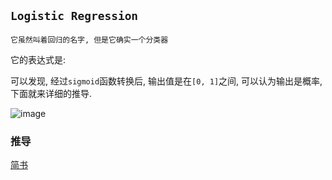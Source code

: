 ## `Logistic Regression`

`它虽然叫着回归的名字, 但是它确实一个分类器`

它的表达式是:

可以发现, 经过`sigmoid`函数转换后, 输出值是在`[0, 1]`之间, 可以认为输出是概率, 下面就来详细的推导.

![image](http://upload-images.jianshu.io/upload_images/5393797-40c865018045a9ef.jpg?imageMogr2/auto-orient/strip%7CimageView2/2/w/1240)

### 推导

[简书](https://www.jianshu.com/p/98c10636cf59)
